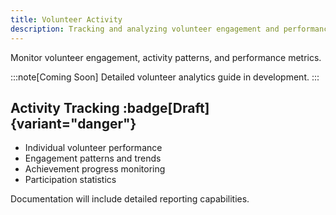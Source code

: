 ```yaml
---
title: Volunteer Activity
description: Tracking and analyzing volunteer engagement and performance
---
```


Monitor volunteer engagement, activity patterns, and performance metrics.

:::note[Coming Soon]
Detailed volunteer analytics guide in development.
:::

## Activity Tracking :badge[Draft]{variant="danger"}

- Individual volunteer performance
- Engagement patterns and trends
- Achievement progress monitoring
- Participation statistics

Documentation will include detailed reporting capabilities.
